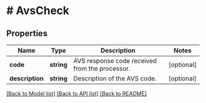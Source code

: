 # # AvsCheck

## Properties

Name | Type | Description | Notes
------------ | ------------- | ------------- | -------------
**code** | **string** | AVS response code received from the processor. | [optional]
**description** | **string** | Description of the AVS code. | [optional]

[[Back to Model list]](../../README.md#models) [[Back to API list]](../../README.md#endpoints) [[Back to README]](../../README.md)
